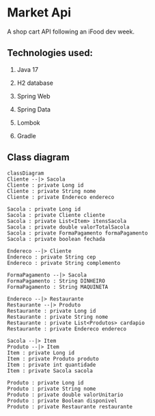 # Market Api

 A shop cart API following an iFood dev week.



## Technologies used:

1. Java 17

2. H2 database

3. Spring Web

4. Spring Data

5. Lombok

6. Gradle



## Class diagram

```mermaid
classDiagram
Cliente --|> Sacola
Cliente : private Long id
Cliente : private String nome
Cliente : private Endereco endereco

Sacola : private Long id
Sacola : private Cliente cliente
Sacola : private List<Item> itensSacola
Sacola : private double valorTotalSacola
Sacola : private FormaPagamento formaPagamento
Sacola : private boolean fechada

Endereco --|> Cliente
Endereco : private String cep
Endereco : private String complemento

FormaPagamento --|> Sacola
FormaPagamento : String DINHEIRO
FormaPagamento : String MAQUINETA

Endereco --|> Restaurante
Restaurante --|> Produto
Restaurante : private Long id
Restaurante : private String nome
Restaurante : private List<Produtos> cardapio
Restaurante : private Endereco endereco

Sacola --|> Item
Produto --|> Item
Item : private Long id
Item : private Produto produto
Item : private int quantidade
Item : private Sacola sacola

Produto : private Long id
Produto : private String nome
Produto : private double valorUnitario
Produto : private Boolean disponivel
Produto : private Restaurante restaurante
 
```

